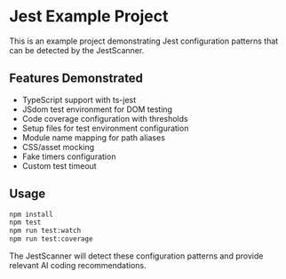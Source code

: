 # Jest Example Project

This is an example project demonstrating Jest configuration patterns that can be detected by the JestScanner.

## Features Demonstrated

- TypeScript support with ts-jest
- JSdom test environment for DOM testing
- Code coverage configuration with thresholds
- Setup files for test environment configuration
- Module name mapping for path aliases
- CSS/asset mocking
- Fake timers configuration
- Custom test timeout

## Usage

```bash
npm install
npm test
npm run test:watch
npm run test:coverage
```

The JestScanner will detect these configuration patterns and provide relevant AI coding recommendations.
